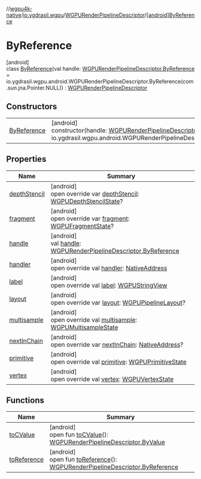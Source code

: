 //[wgpu4k-native](../../../../index.md)/[io.ygdrasil.wgpu](../../index.md)/[WGPURenderPipelineDescriptor](../index.md)/[[android]ByReference](index.md)

# ByReference

[android]\
class [ByReference](index.md)(val handle: [WGPURenderPipelineDescriptor.ByReference](../../../io.ygdrasil.wgpu.android/-w-g-p-u-render-pipeline-descriptor/-by-reference/index.md) = io.ygdrasil.wgpu.android.WGPURenderPipelineDescriptor.ByReference(com.sun.jna.Pointer.NULL)) : [WGPURenderPipelineDescriptor](../index.md)

## Constructors

| | |
|---|---|
| [ByReference](-by-reference.md) | [android]<br>constructor(handle: [WGPURenderPipelineDescriptor.ByReference](../../../io.ygdrasil.wgpu.android/-w-g-p-u-render-pipeline-descriptor/-by-reference/index.md) = io.ygdrasil.wgpu.android.WGPURenderPipelineDescriptor.ByReference(com.sun.jna.Pointer.NULL)) |

## Properties

| Name | Summary |
|---|---|
| [depthStencil](depth-stencil.md) | [android]<br>open override var [depthStencil](depth-stencil.md): [WGPUDepthStencilState](../../-w-g-p-u-depth-stencil-state/index.md)? |
| [fragment](fragment.md) | [android]<br>open override var [fragment](fragment.md): [WGPUFragmentState](../../-w-g-p-u-fragment-state/index.md)? |
| [handle](handle.md) | [android]<br>val [handle](handle.md): [WGPURenderPipelineDescriptor.ByReference](../../../io.ygdrasil.wgpu.android/-w-g-p-u-render-pipeline-descriptor/-by-reference/index.md) |
| [handler](handler.md) | [android]<br>open override val [handler](handler.md): [NativeAddress](../../../ffi/-native-address/index.md) |
| [label](label.md) | [android]<br>open override val [label](label.md): [WGPUStringView](../../-w-g-p-u-string-view/index.md) |
| [layout](layout.md) | [android]<br>open override var [layout](layout.md): [WGPUPipelineLayout](../../-w-g-p-u-pipeline-layout/index.md)? |
| [multisample](multisample.md) | [android]<br>open override val [multisample](multisample.md): [WGPUMultisampleState](../../-w-g-p-u-multisample-state/index.md) |
| [nextInChain](next-in-chain.md) | [android]<br>open override var [nextInChain](next-in-chain.md): [NativeAddress](../../../ffi/-native-address/index.md)? |
| [primitive](primitive.md) | [android]<br>open override val [primitive](primitive.md): [WGPUPrimitiveState](../../-w-g-p-u-primitive-state/index.md) |
| [vertex](vertex.md) | [android]<br>open override val [vertex](vertex.md): [WGPUVertexState](../../-w-g-p-u-vertex-state/index.md) |

## Functions

| Name | Summary |
|---|---|
| [toCValue](../[android]to-c-value.md) | [android]<br>open fun [toCValue](../[android]to-c-value.md)(): [WGPURenderPipelineDescriptor.ByValue](../../../io.ygdrasil.wgpu.android/-w-g-p-u-render-pipeline-descriptor/-by-value/index.md) |
| [toReference](../to-reference.md) | [android]<br>open fun [toReference](../to-reference.md)(): [WGPURenderPipelineDescriptor.ByReference](../../../io.ygdrasil.wgpu.android/-w-g-p-u-render-pipeline-descriptor/-by-reference/index.md) |